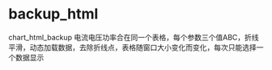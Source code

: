 # backup_html
chart_html_backup
电流电压功率合在同一个表格，每个参数三个值ABC，折线平滑，动态加载数据，去除折线点，表格随窗口大小变化而变化，每次只能选择一个数据显示
